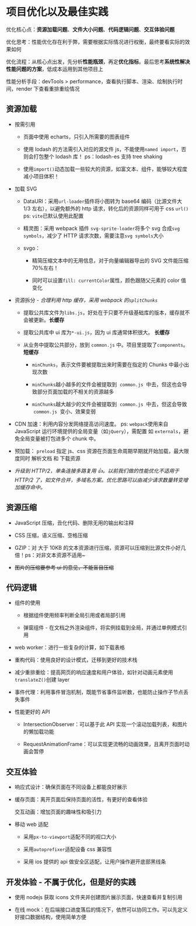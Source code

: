 # 项目优化以及最佳实践

优化核心点：**资源加载问题**、**文件大小问题**、**代码逻辑问题**、**交互体验问题**

优化思考：性能优化存在利于弊，需要根据实际情况进行权衡，最终要看实际的效果如何

优化流程：从核心点出发，先分析**性能瓶颈**，再定**优化指标**。最后思考**系统性解决性能问题的方案**，低成本运用到其他项目上

性能分析手段：devTools > performance，查看执行脚本、渲染、绘制执行时间，render 下查看重排重绘情况

## 资源加载

-   按需引用

    -   页面中使用 echarts，只引入所需要的图表组件

    -   使用 lodash 的方法需引入对应的源文件 js，不能使用`named import`，否则会打包整个 lodash 库！ ps：lodash-es 支持 tree shaking

    -   使用`import()`动态加载一些较大的资源，如富文本、组件，能够较大程度减小项目体积！

-   加载 SVG

    -   DataURI：采用`url-loader`插件将小图转为 base64 编码（比源文件大 1/3 左右），以避免额外的 http 请求，转化后的资源同样可用于 css `url()` ps: `vite`已默认使用此配置

    -   精灵图：采用 webpack 插件 `svg-sprite-loader`将多个 svg 合成`svg symbols`，减少了 HTTP 请求次数，需要注意`svg symbols`大小

    -   svgo：

        -   精简压缩文本中的无用信息，对于向量编辑器导出的 SVG 文件能压缩 70%左右！

        -   同时可以设置`fill: currentColor`属性，颜色跟随父元素的 color 值变化

-   资源拆分 - _合理利用 http 缓存，采用 webpack 的`splitChunks`_

    -   提取公共库文件为`libs.js`，好处在于只要不升级基础库的版本，缓存就不会被更新。**长缓存**

    -   提取公共库中 ui 库为`*-ui.js`，因为 ui 库通常体积很大。 **长缓存**

    -   从业务中提取公共部分，放到 `common.js` 中。项目里提取了`components`。 **短缓存**

        -   `minChunks`，表示文件要被提取出来时需要在指定的 Chunks 中最小出现次数

        -   `minChunks`越小越多的文件会被提取到  `common.js`  中去，但这也会导致部分页面加载的不相关的资源越多

        -   `minChunks`越大越少的文件会被提取到  `common.js`  中去，但这会导致  `common.js`  变小、效果变弱

-   CDN 加速：利用内容分发网络提高访问速度。 ps: `webpack`使用来自 JavaScript 运行环境提供的全局变量（如`jQuery`），需配置 如 `externals`，避免全局变量被打包进多个 chunk 中。

-   预加载： `preload` 指定 js、css 资源在页面生命周期早期就开始加载，最大限度同时 解析文档 和 下载资源

-   _升级到 HTTP/2，单条连接多路复用 👍。以前我们做的性能优化不适用于 HTTP/2 了，如文件合并，多域名方案。优化思路可以由减少请求数量转变增加缓存命中。_

## 资源压缩

-   JavaScript 压缩，丑化代码、删除无用的输出和注释

-   CSS 压缩，语义压缩、空格压缩

-   GZIP：对 大于 10KB 的文本资源进行压缩，资源可以压缩到比源文件小好几倍！ps：对非文本资源不适用~

-   ~~图片的压缩要参考 ui 的意见，不能盲目压缩~~

## 代码逻辑

-   组件的使用

    -   根据组件使用频率判断全局引用或者局部引用

    -   弹窗组件 - 在文档之外渲染组件，将实例挂载到全局，并通过单例模式引用

-   web worker：进行一些复杂的计算，如下载表格

-   重构代码：使用良好的设计模式，迁移到更好的技术栈

-   减少重排重绘：提高网页的响应速度和用户体验，如针对动画元素使用`translateZ()`创建 layer

-   事件代理：利用事件冒泡机制，既能节省事件监听数，也能防止操作子节点丢失事件

-   性能更好的 API

    -   IntersectionObserver：可以基于此 API 实现一个滚动加载列表，和图片的懒加载功能

    -   RequestAnimationFrame：可以实现更流畅的动画效果，且离开页面时动画会暂停

## 交互体验

-   响应式设计：确保页面在不同设备上都能良好展示

-   缓存页面：离开页面后保持页面的活性，有更好的查看体验

    交互动画：增加页面的趣味性和吸引力

-   移动 web 适配

    -   采用`px-to-viewport`适配不同的视口大小

    -   采用`autoprefixer`适配设备 css 兼容性

    -   采用 ios 提供的 api 做安全区适配，让用户操作避开底部黑线条

## 开发体验 - 不属于优化，但是好的实践

-   使用 nodejs 获取 icons 文件夹并创建图片展示页面，快速查看并复制引用

-   在线 mock：在后端接口进度落后的情况下，依然可以协同工作。可以先定义好接口数据结构，使用简单方便
